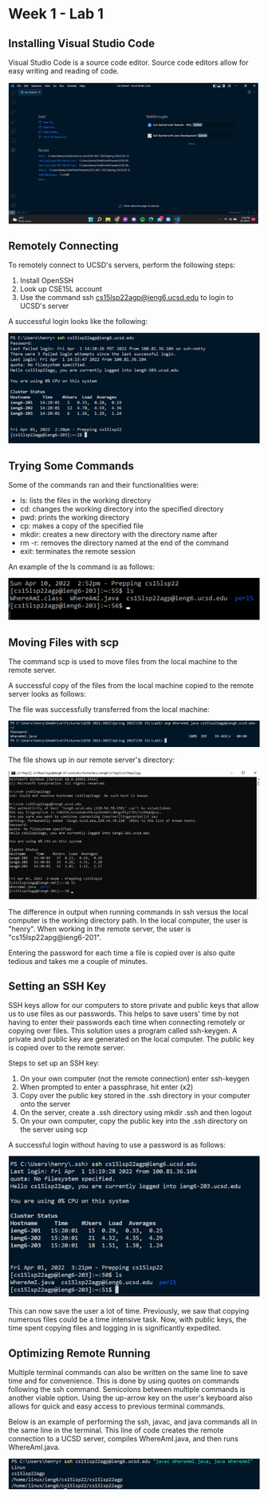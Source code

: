 # Week 1 - Lab 1

## Installing Visual Studio Code

Visual Studio Code is a source code editor. Source code editors allow for easy writing and reading of code.

![VScode](lab1Screenshots/VScodeSS.png)

## Remotely Connecting

To remotely connect to UCSD's servers, perform the following steps:

1. Install OpenSSH
2. Look up CSE15L account
3. Use the command ssh cs15lsp22agp@ieng6.ucsd.edu to login to UCSD's server

A successful login looks like the following:

![sshSuccessfulLogin](lab1Screenshots/sshSuccessfulLogin.png)

## Trying Some Commands

Some of the commands ran and their functionalities were:

- ls: lists the files in the working directory
- cd: changes the working directory into the specified directory
- pwd: prints the working directory
- cp: makes a copy of the specified file
- mkdir: creates a new directory with the directory name after
- rm -r: removes the directory named at the end of the command
- exit: terminates the remote session

An example of the ls command is as follows:

![lsCommand](lab1Screenshots/lsCommand.png)

## Moving Files with scp

The command scp is used to move files from the local machine to the remote server.

A successful copy of the files from the local machine copied to the remote server looks as follows:

The file was successfully transferred from the local machine:

![transferInfo](lab1Screenshots/sshTransferInfo.png)

The file shows up in our remote server's directory:

![sshTransfer](lab1Screenshots/sshTransfer.png)

The difference in output when running commands in ssh versus the local computer is the working directory path. In the local computer, the user is "henry". When working in the remote server, the user is "cs15lsp22apg@ieng6-201".

Entering the password for each time a file is copied over is also quite tedious and takes me a couple of minutes.

## Setting an SSH Key

SSH keys allow for our computers to store private and public keys that allow us to use files as our passwords. This helps to save users' time by not having to enter their passwords each time when connecting remotely or copying over files. This solution uses a program called ssh-keygen. A private and public key are generated on the local computer. The public key is copied over to the remote server.

Steps to set up an SSH key:

1. On your own computer (not the remote connection) enter ssh-keygen
2. When prompted to enter a passphrase, hit enter (x2)
3. Copy over the public key stored in the .ssh directory in your computer onto the server
4. On the server, create a .ssh directory using mkdir .ssh and then logout
5. On your own computer, copy the public key into the .ssh directory on the server using scp

A successful login without having to use a password is as follows:

![loginNoPass](lab1Screenshots/loginNoPass.png)

This can now save the user a lot of time. Previously, we saw that copying numerous files could be a time intensive task. Now, with public keys, the time spent copying files and logging in is significantly expedited.

## Optimizing Remote Running

Multiple terminal commands can also be written on the same line to save time and for convenience. This is done by using quotes on commands following the ssh command. Semicolons between multiple commands is another viable option. Using the up-arrow key on the user's keyboard also allows for quick and easy access to previous terminal commands.

Below is an example of performing the ssh, javac, and java commands all in the same line in the terminal. This line of code creates the remote connection to a UCSD server, compiles WhereAmI.java, and then runs WhereAmI.java.

![whereAmI](lab1Screenshots/whereAmI.png)
